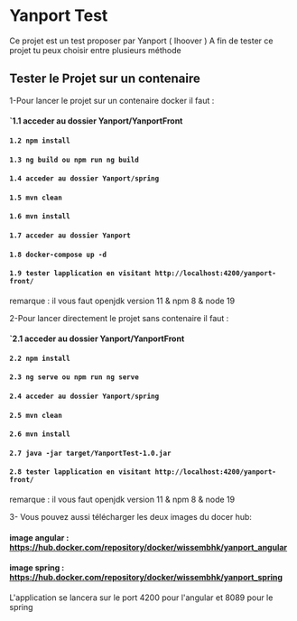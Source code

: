 # Yanport Test

Ce projet est un test proposer par Yanport ( Ihoover )
A fin de tester ce projet tu peux choisir entre plusieurs méthode

## Tester le Projet sur un contenaire

1-Pour lancer le projet sur un contenaire docker il faut  :

#### `1.1 acceder au dossier Yanport/YanportFront
#### `1.2 npm install`
#### `1.3 ng build ou npm run ng build`
#### `1.4 acceder au dossier Yanport/spring`
#### `1.5 mvn clean`
#### `1.6 mvn install`
#### `1.7 acceder au dossier Yanport`
#### `1.8 docker-compose up -d `
#### `1.9 tester lapplication en visitant http://localhost:4200/yanport-front/`
remarque : il vous faut openjdk version 11 & npm 8 & node 19

2-Pour lancer directement le projet sans contenaire il faut : 

#### `2.1 acceder au dossier Yanport/YanportFront
#### `2.2 npm install`
#### `2.3 ng serve ou npm run ng serve`
#### `2.4 acceder au dossier Yanport/spring`
#### `2.5 mvn clean`
#### `2.6 mvn install`
#### `2.7 java -jar target/YanportTest-1.0.jar`
#### `2.8 tester lapplication en visitant http://localhost:4200/yanport-front/`
remarque : il vous faut openjdk version 11 & npm 8 & node 19

3- Vous pouvez aussi télécharger les deux images du docer hub:
 #### image angular : https://hub.docker.com/repository/docker/wissembhk/yanport_angular
 #### image spring : https://hub.docker.com/repository/docker/wissembhk/yanport_spring
 L'application se lancera sur le port 4200 pour l'angular et 8089 pour le spring
